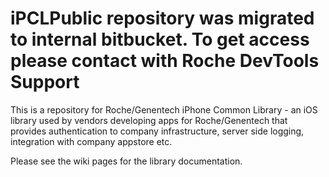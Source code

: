 iPCLPublic repository was migrated to internal bitbucket. To get access please contact with Roche DevTools Support
==========

This is a repository for Roche/Genentech iPhone Common Library - an iOS library used by vendors developing apps for Roche/Genentech that provides authentication to company infrastructure, server side logging, integration with company appstore etc.

Please see the wiki pages for the library documentation.
